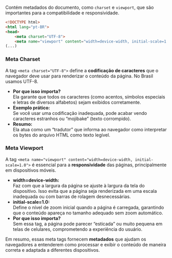 Contém metadados do documento, como `charset` e `viewport`, que são importantes para a compatibilidade e responsividade.
```HTML
<!DOCTYPE html>
<html lang="pt-BR">
<head>
    <meta charset="UTF-8">
    <meta name="viewport" content="width=device-width, initial-scale=1.0">
(...)
```
### Meta Charset

A tag `<meta charset="UTF-8">` define a **codificação de caracteres** que o navegador deve usar para renderizar o conteúdo da página. No Brasil usamos UTF-8.

- **Por que isso importa?**  
    Ela garante que todos os caracteres (como acentos, símbolos especiais e letras de diversos alfabetos) sejam exibidos corretamente.
- **Exemplo prático:**  
    Se você usar uma codificação inadequada, pode acabar vendo caracteres estranhos ou “mojibake” (texto corrompido).
- **Resumo:**  
    Ela atua como um “tradutor” que informa ao navegador como interpretar os bytes do arquivo HTML como texto legível.

### Meta Viewport

A tag `<meta name="viewport" content="width=device-width, initial-scale=1.0">` é essencial para a **responsividade** das páginas, principalmente em dispositivos móveis.

- **width=device-width:**  
    Faz com que a largura da página se ajuste à largura da tela do dispositivo. Isso evita que a página seja renderizada em uma escala inadequada ou com barras de rolagem desnecessárias.
- **initial-scale=1.0:**  
    Define o nível de zoom inicial quando a página é carregada, garantindo que o conteúdo apareça no tamanho adequado sem zoom automático.
- **Por que isso importa?**  
    Sem essa tag, a página pode parecer “esticada” ou muito pequena em telas de celulares, comprometendo a experiência do usuário.

Em resumo, essas meta tags fornecem **metadados** que ajudam os navegadores a entenderem como processar e exibir o conteúdo de maneira correta e adaptada a diferentes dispositivos.